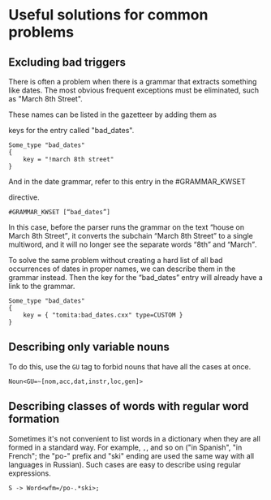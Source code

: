 # Useful solutions for common problems

## Excluding bad triggers <a name="wrong-responce"></a>

There is often a problem when there is a grammar that extracts something like dates. The most obvious frequent exceptions must be eliminated, such as "March 8th Street".

These names can be listed in the gazetteer by adding them as

keys for the entry called "bad_dates".

```no-highlight
Some_type "bad_dates"
{ 
    key = "!march 8th street"
}
```

And in the date grammar, refer to this entry in the #GRAMMAR_KWSET

directive.

`#GRAMMAR_KWSET [“bad_dates”]`

In this case, before the parser runs the grammar on the text <q>house on March 8th Street</q>, it converts the subchain <q>March 8th Street</q> to a single multiword, and it will no longer see the separate words <q>8th</q> and <q>March</q>.

To solve the same problem without creating a hard list of all bad occurrences of dates in proper names, we can describe them in the grammar instead. Then the key for the <q>bad_dates</q> entry will already have a link to the grammar.

```no-highlight
Some_type "bad_dates"
{ 
    key = { "tomita:bad_dates.cxx" type=CUSTOM }
}
```


## Describing only variable nouns <a name="opisattolkoizmenjaemyesushhestvitelnye"></a>

To do this, use the `GU` tag to forbid nouns that have all the cases at once.

`Noun<GU=~[nom,acc,dat,instr,loc,gen]>`


## Describing classes of words with regular word formation <a name="opisatklassyslovsreguljarnymslovoobrazovaniem"></a>

Sometimes it's not convenient to list words in a dictionary when they are all formed in a standard way. For example, `,`, and so on ("in Spanish", "in French"; the "po-" prefix and "ski" ending are used the same way with all languages in Russian). Such cases are easy to describe using regular expressions.

`S -> Word<wfm=/po-.*ski>;`

